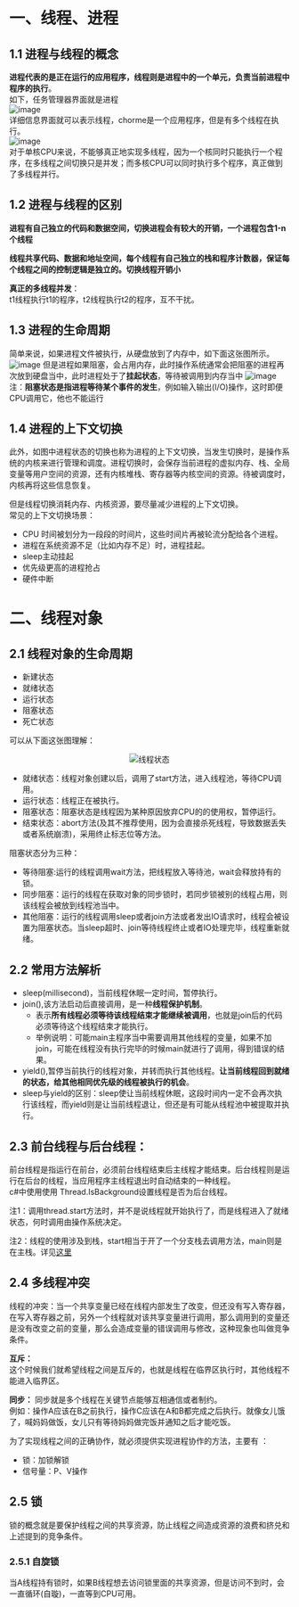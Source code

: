 <!--
 * @Author: Jeason 19938943480@163.com
 * @Date: 2023-08-02 09:55:49
 * @LastEditors: Jeason 19938943480@163.com
 * @LastEditTime: 2023-08-02 09:56:05
 * @FilePath: \undefinedc:\Users\User\Desktop\NoteBook\Thread.md
 * @Description: 这是默认设置,请设置`customMade`, 打开koroFileHeader查看配置 进行设置: https://github.com/OBKoro1/koro1FileHeader/wiki/%E9%85%8D%E7%BD%AE
-->
# 一、线程、进程
## 1.1 进程与线程的概念
**进程代表的是正在运行的应用程序，线程则是进程中的一个单元，负责当前进程中程序的执行**。  
如下，任务管理器界面就是进程  
![image](https://github.com/xuehao-in-studing/MultiThread/assets/102791379/76d9dca2-0f8c-4886-9eb9-12a29fc1797a)  
详细信息界面就可以表示线程，chorme是一个应用程序，但是有多个线程在执行。  
![image](https://github.com/xuehao-in-studing/MultiThread/assets/102791379/bec1661b-bcd2-4189-a38b-ce8bf777e3ff)  
对于单核CPU来说，不能够真正地实现多线程，因为一个核同时只能执行一个程序，在多线程之间切换只是并发；而多核CPU可以同时执行多个程序，真正做到了多线程并行。

## 1.2 进程与线程的区别
**进程有自己独立的代码和数据空间，切换进程会有较大的开销，一个进程包含1-n个线程**  

**线程共享代码、数据和地址空间，每个线程有自己独立的栈和程序计数器，保证每个线程之间的控制逻辑是独立的。切换线程开销小**  

**真正的多线程并发**：  
  t1线程执行t1的程序，t2线程执行t2的程序，互不干扰。 

## 1.3 进程的生命周期
简单来说，如果进程文件被执行，从硬盘放到了内存中，如下面这张图所示。
![image](https://github.com/xuehao-in-studing/MultiThread/assets/102791379/df8934a7-4b75-4a2c-82cc-0c9217f1148c)
但是进程如果阻塞，会占用内存，此时操作系统通常会把阻塞的进程再次放到硬盘当中，此时进程处于了**挂起状态**，等待被调用到内存当中
![image](https://github.com/xuehao-in-studing/MultiThread/assets/102791379/811cfdd0-bd02-4f36-b362-b03e3d43f2a3)
注：**阻塞状态是指进程等待某个事件的发生**，例如输入输出(I/O)操作，这时即便CPU调用它，他也不能运行

## 1.4 进程的上下文切换
此外，如图中进程状态的切换也称为进程的上下文切换，当发生切换时，是操作系统的内核来进行管理和调度。进程切换时，会保存当前进程的虚拟内存、栈、全局变量等用户空间的资源，还有内核堆栈、寄存器等内核空间的资源。待被调度时，内核再将这些信息恢复。  

但是线程切换消耗内存、内核资源，要尽量减少进程的上下文切换。  
常见的上下文切换场景：
- CPU 时间被划分为一段段的时间片，这些时间片再被轮流分配给各个进程。
- 进程在系统资源不足（比如内存不足）时，进程挂起。
- sleep主动挂起
- 优先级更高的进程抢占
- 硬件中断

# 二、线程对象
## 2.1 线程对象的生命周期
- 新建状态
- 就绪状态
- 运行状态
- 阻塞状态
- 死亡状态  

可以从下面这张图理解：  
<div align="center">
    <img src="https://github.com/xuehao-in-studing/MultiThread/assets/102791379/91be7607-212f-4fea-959b-dfee040a398c" alt="线程状态">
</div>  

- 就绪状态：线程对象创建以后，调用了start方法，进入线程池，等待CPU调用。  
- 运行状态：线程正在被执行。  
- 阻塞状态：阻塞状态是线程因为某种原因放弃CPU的的使用权，暂停运行。  
- 结束状态：abort方法(及其不推荐使用，因为会直接杀死线程，导致数据丢失或者系统崩溃)，采用终止标志位等方法。 

阻塞状态分为三种：  
- 等待阻塞:运行的线程调用wait方法，把线程放入等待池，wait会释放持有的锁。  
- 同步阻塞：运行的线程在获取对象的同步锁时，若同步锁被别的线程占用，则该线程会被放到线程池当中。  
- 其他阻塞：运行的线程调用sleep或者join方法或者发出IO请求时，线程会被设置为阻塞状态。当sleep超时、join等待线程终止或者IO处理完毕，线程重新就绪。    
 

## 2.2 常用方法解析
- sleep(millisecond)，当前线程休眠一定时间，暂停执行。
- join(),该方法启动后直接调用，是一种**线程保护机制**。
  - 表示**所有线程必须等待该线程结束才能继续被调用**，也就是join后的代码必须等待这个线程结束才能执行。
  - 举例说明：可能main主程序当中需要调用其他线程的变量，如果不加join，可能在线程没有执行完毕的时候main就进行了调用，得到错误的结果。
- yield(),暂停当前执行的线程对象，并转而执行其他线程。**让当前线程回到就绪的状态，给其他相同优先级的线程被执行的机会**。
- sleep与yield的区别：sleep使让当前线程休眠，这段时间内一定不会再次执行该线程，而yield则是让当前线程退让，但还是有可能从线程池中被提取并执行。

## 2.3 前台线程与后台线程：
前台线程是指运行在前台，必须前台线程结束后主线程才能结束。后台线程则是运行在后台的线程，当应用程序主线程退出时自动结束的一种线程。  
c#中使用使用 Thread.IsBackground设置线程是否为后台线程。  

注1：调用thread.start方法时，并不是说线程就开始执行了，而是线程进入了就绪状态，何时调用由操作系统决定。  

注2：线程的使用涉及到栈，start相当于开了一个分支栈去调用方法，main则是在主栈。详见[这里](https://blog.csdn.net/qq_44715943/article/details/116714584?ops_request_misc=%257B%2522request%255Fid%2522%253A%2522168760936816800215066542%2522%252C%2522scm%2522%253A%252220140713.130102334..%2522%257D&request_id=168760936816800215066542&biz_id=0&utm_medium=distribute.pc_search_result.none-task-blog-2~all~top_positive~default-1-116714584-null-null.142^v88^control,239^v2^insert_chatgpt&utm_term=%E7%BA%BF%E7%A8%8B&spm=1018.2226.3001.4187)  


## 2.4 多线程冲突
线程的冲突：当一个共享变量已经在线程内部发生了改变，但还没有写入寄存器，在写入寄存器之前，另外一个线程就对该共享变量进行调用，那么调用到的变量还是没有改变之前的变量，那么会造成变量的错误调用与修改，这种现象也叫做竞争条件。  

**互斥：**  
这个时候我们就希望线程之间是互斥的，也就是线程在临界区执行时，其他线程不能进入临界区。  

**同步：**
同步就是多个线程在关键节点能够互相通信或者制约。  
例如：操作A应该在B之前执行，操作C应该在A和B都完成之后执行。就像女儿饿了，喊妈妈做饭，女儿只有等待妈妈做完饭并通知之后才能吃饭。  

为了实现线程之间的正确协作，就必须提供实现进程协作的方法，主要有
：  
- 锁：加锁解锁
- 信号量：P、V操作

## 2.5 锁
锁的概念就是要保护线程之间的共享资源，防止线程之间造成资源的浪费和挤兑和上述提到的竞争条件。  
### 2.5.1 自旋锁
当A线程持有锁时，如果B线程想去访问锁里面的共享资源，但是访问不到时，会一直循环(自璇)，一直等到CPU可用。


